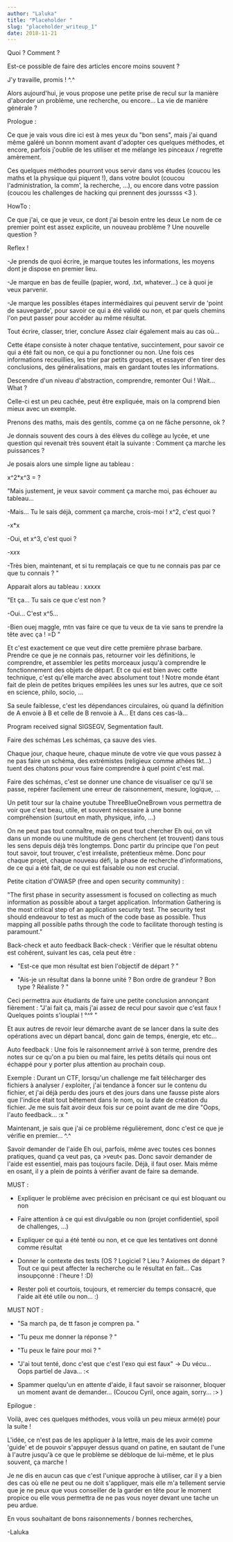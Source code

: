 ```yaml
---
author: "Laluka"
title: "Placeholder "
slug: "placeholder_writeup_1"
date: 2018-11-21
---
```


Quoi ? Comment ?

Est-ce possible de faire des articles encore moins souvent ?

J'y travaille, promis ! ^.^





Alors aujourd'hui, je vous propose une petite prise de recul sur la manière d'aborder un problème, une recherche, ou encore... La vie de manière générale ?









Prologue :

Ce que je vais vous dire ici est à mes yeux du "bon sens", mais j'ai quand même galéré un bonnn moment avant d'adopter ces quelques méthodes, et encore, parfois j'oublie de les utiliser et me mélange les pinceaux / regrette amèrement.

Ces quelques méthodes pourront vous servir dans vos études (coucou les maths et la physique qui piquent !), dans votre boulot (coucou l'administration, la comm', la recherche, ...), ou encore dans votre passion (coucou les challenges de hacking qui prennent des jourssss <3 ).







HowTo :

Ce que j'ai, ce que je veux, ce dont j'ai besoin entre les deux
Le nom de ce premier point est assez explicite, un nouveau problème ? Une nouvelle question ?

Reflex !

-Je prends de quoi écrire, je marque toutes les informations, les moyens dont je dispose en premier lieu.

-Je marque en bas de feuille (papier, word, .txt, whatever...) ce à quoi je veux parvenir.

-Je marque les possibles étapes intermédiaires qui peuvent servir de 'point de sauvegarde', pour savoir ce qui a été validé ou non, et par quels chemins l'on peut passer pour accéder au même résultat.





Tout écrire, classer, trier, conclure
Assez clair également mais au cas où...

Cette étape consiste à noter chaque tentative, succintement, pour savoir ce qui a été fait ou non, ce qui a pu fonctionner ou non. Une fois ces informations receuillies, les trier par petits groupes, et essayer d'en tirer des conclusions, des généralisations, mais en gardant toutes les informations.





Descendre d'un niveau d'abstraction, comprendre, remonter
Oui ! Wait... What ?

Celle-ci est un peu cachée, peut être expliquée, mais on la comprend bien mieux avec un exemple.

Prenons des maths, mais des gentils, comme ça on ne fâche personne, ok ?



Je donnais souvent des cours à des élèves du collège au lycée, et une question qui revenait très souvent était la suivante : Comment ça marche les puissances ?

Je posais alors une simple ligne au tableau :

x^2*x^3 = ?

"Mais justement, je veux savoir comment ça marche moi, pas échouer au tableau...

-Mais... Tu le sais déjà, comment ça marche, crois-moi ! x^2, c'est quoi ?

-x*x

-Oui, et x^3, c'est quoi ?

-x*x*x

-Très bien, maintenant, et si tu remplaçais ce que tu ne connais pas par ce que tu connais ? "

Apparait alors au tableau : x*x*x*x*x

"Et ça... Tu sais ce que c'est non ?

-Oui... C'est x^5...

-Bien ouej maggle, mtn vas faire ce que tu veux de ta vie sans te prendre la tête avec ça ! =D "



Et c'est exactement ce que veut dire cette première phrase barbare. Prendre ce que je ne connais pas, retourner voir les définitions, le comprendre, et assembler les petits morceaux jusqu'à comprendre le fonctionnement des objets de départ. Et ce qui est bien avec cette technique, c'est qu'elle marche avec absolument tout ! Notre monde étant fait de plein de petites briques empilées les unes sur les autres, que ce soit en science, philo, socio, ...

Sa seule faiblesse, c'est les dépendances circulaires, où quand la définition de A envoie à B et celle de B renvoie à A... Et dans ces cas-là...

Program received signal SIGSEGV, Segmentation fault.





Faire des schémas
Les schémas, ça sauve des vies.

Chaque jour, chaque heure, chaque minute de votre vie que vous passez à ne pas faire un schéma, des extrémistes (religieux comme athées tkt...) tuent des chatons pour vous faire comprendre à quel point c'est mal.

Faire des schémas, c'est se donner une chance de visualiser ce qu'il se passe, repérer facilement une erreur de raisonnement, mesure, logique, ...

Un petit tour sur la chaine youtube ThreeBlueOneBrown vous permettra de voir que c'est beau, utile, et souvent nécessaire à une bonne compréhension (surtout en math, physique, info, ...)





On ne peut pas tout connaître, mais on peut tout chercher
Eh oui, on vit dans un monde ou une multitude de gens cherchent (et trouvent) dans tous les sens depuis déjà très longtemps. Donc partir du principe que l'on peut tout savoir, tout trouver, c'est irréaliste, prétentieux même. Donc pour chaque projet, chaque nouveau défi, la phase de recherche d'informations, de ce qui a été fait, de ce qui est faisable ou non est crucial.

Petite citation d'OWASP (free and open security community) :

"The first phase in security assessment is focused on collecting as much information as possible about a target application. Information Gathering is the most critical step of an application security test. The security test should endeavour to test as much of the code base as possible. Thus mapping all possible paths through the code to facilitate thorough testing is paramount."





Back-check et auto feedback
Back-check : Vérifier que le résultat obtenu est cohérent, suivant les cas, cela peut être :

- "Est-ce que mon résultat est bien l'objectif de départ ? "

- "Ais-je un résultat dans la bonne unité ? Bon ordre de grandeur ? Bon type ? Réaliste ? "

Ceci permettra aux étudiants de faire une petite conclusion annonçant fièrement : "J'ai fait ça, mais j'ai assez de recul pour savoir que c'est faux ! Quelques points s'iouplai ! °^° "

Et aux autres de revoir leur démarche avant de se lancer dans la suite des opérations avec un départ bancal, donc gain de temps, énergie, etc etc...



Auto feedback : Une fois le raisonnement arrivé à son terme, prendre des notes sur ce qu'on a pu bien ou mal faire, les petits détails qui nous ont échappé pour y porter plus attention au prochain coup.



Exemple : Durant un CTF, lorsqu'un challenge me fait télécharger des fichiers à analyser / exploiter, j'ai tendance à foncer sur le contenu du fichier, et j'ai déjà perdu des jours et des jours dans une fausse piste alors que l'indice était tout bêtement dans le nom, ou la date de création du fichier. Je me suis fait avoir deux fois sur ce point avant de me dire "Oops, l'auto feedback... :x "

Maintenant, je sais que j'ai ce problème régulièrement, donc c'est ce que je vérifie en premier... ^.^





Savoir demander de l'aide
Eh oui, parfois, même avec toutes ces bonnes pratiques, quand ça veut pas, ça >veut< pas. Donc savoir demander de l'aide est essentiel, mais pas toujours facile. Déjà, il faut oser. Mais même en osant, il y a plein de points à vérifier avant de faire sa demande.

MUST :

- Expliquer le problème avec précision en précisant ce qui est bloquant ou non

- Faire attention à ce qui est divulgable ou non (projet confidentiel, spoil de challenges, ...)

- Expliquer ce qui a été tenté ou non, et ce que les tentatives ont donné comme résultat

- Donner le contexte des tests (OS ? Logiciel ? Lieu ? Axiomes de départ ? Tout ce qui peut affecter la recherche ou le résultat en fait... Cas insoupçonné : l'heure ! :D)

- Rester poli et courtois, toujours, et remercier du temps consacré, que l'aide ait été utile ou non... :)



MUST NOT :

- "Sa march pa, de tt fason je compren pa. "

- "Tu peux me donner la réponse ? "

- "Tu peux le faire pour moi ? "

- "J'ai tout tenté, donc c'est que c'est l'exo qui est faux" -> Du vécu... Oops partiel de Java... :<

- Spammer quelqu'un en attente d'aide, il faut savoir se raisonner, bloquer un moment avant de demander... (Coucou Cyril, once again, sorry... :> )







Epilogue :

Voilà, avec ces quelques méthodes, vous voilà un peu mieux armé(e) pour la suite !

L'idée, ce n'est pas de les appliquer à la lettre, mais de les avoir comme 'guide' et de pouvoir s'appuyer dessus quand on patine, en sautant de l'une à l'autre jusqu'à ce que le problème se débloque de lui-même, et le plus souvent, ça marche !

Je ne dis en aucun cas que c'est l'unique approche à utiliser, car il y a bien des cas où elle ne peut ou ne doit s'appliquer, mais elle m'a tellement servie que je ne peux que vous conseiller de la garder en tête pour le moment propice ou elle vous permettra de ne pas vous noyer devant une tache un peu ardue.



En vous souhaitant de bons raisonnements / bonnes recherches,

-Laluka
